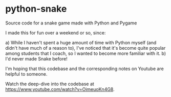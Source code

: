 # python-snake
Source code for a snake game made with Python and Pygame

I made this for fun over a weekend or so, since:

a) While I haven't spent a huge amount of time with Python myself (and didn't have much of a reason to), I've noticed that it's become quite popular among
students that I coach, so I wanted to become more familiar with it.
b) I'd never made Snake before!

I'm hoping that this codebase and the corresponding notes on Youtube are helpful to someone.

Watch the deep-dive into the codebase at https://www.youtube.com/watch?v=OimeuoKn4G8.
